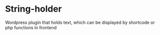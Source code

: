 # String-holder
Wordpress plugin that holds text, which can be displayed by shortcode or php functions in frontend
